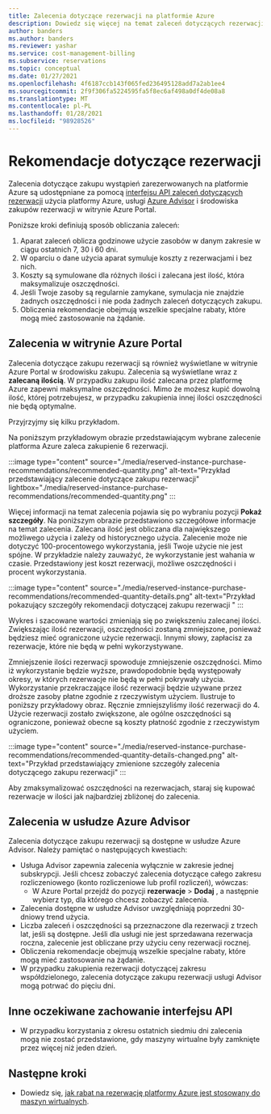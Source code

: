 ```yaml
---
title: Zalecenia dotyczące rezerwacji na platformie Azure
description: Dowiedz się więcej na temat zaleceń dotyczących rezerwacji na platformie Azure.
author: banders
ms.author: banders
ms.reviewer: yashar
ms.service: cost-management-billing
ms.subservice: reservations
ms.topic: conceptual
ms.date: 01/27/2021
ms.openlocfilehash: 4f6187ccb143f065fed236495128add7a2ab1ee4
ms.sourcegitcommit: 2f9f306fa5224595fa5f8ec6af498a0df4de08a8
ms.translationtype: MT
ms.contentlocale: pl-PL
ms.lasthandoff: 01/28/2021
ms.locfileid: "98928526"
---
```

# <a name="reservation-recommendations"></a>Rekomendacje dotyczące rezerwacji

Zalecenia dotyczące zakupu wystąpień zarezerwowanych na platformie Azure są udostępniane za pomocą [interfejsu API zaleceń dotyczących rezerwacji](/rest/api/consumption/reservationrecommendations) użycia platformy Azure, usługi [Azure Advisor](../../advisor/advisor-cost-recommendations.md#buy-reserved-virtual-machine-instances-to-save-money-over-pay-as-you-go-costs) i środowiska zakupów rezerwacji w witrynie Azure Portal.

Poniższe kroki definiują sposób obliczania zaleceń:

1. Aparat zaleceń oblicza godzinowe użycie zasobów w danym zakresie w ciągu ostatnich 7, 30 i 60 dni.
2. W oparciu o dane użycia aparat symuluje koszty z rezerwacjami i bez nich.
3. Koszty są symulowane dla różnych ilości i zalecana jest ilość, która maksymalizuje oszczędności.
4. Jeśli Twoje zasoby są regularnie zamykane, symulacja nie znajdzie żadnych oszczędności i nie poda żadnych zaleceń dotyczących zakupu.
5. Obliczenia rekomendacje obejmują wszelkie specjalne rabaty, które mogą mieć zastosowanie na żądanie.

## <a name="recommendations-in-the-azure-portal"></a>Zalecenia w witrynie Azure Portal

Zalecenia dotyczące zakupu rezerwacji są również wyświetlane w witrynie Azure Portal w środowisku zakupu. Zalecenia są wyświetlane wraz z **zalecaną ilością**. W przypadku zakupu ilość zalecana przez platformę Azure zapewni maksymalne oszczędności. Mimo że możesz kupić dowolną ilość, której potrzebujesz, w przypadku zakupienia innej ilości oszczędności nie będą optymalne.

Przyjrzyjmy się kilku przykładom.

Na poniższym przykładowym obrazie przedstawiającym wybrane zalecenie platforma Azure zaleca zakupienie 6 rezerwacji.

:::image type="content" source="./media/reserved-instance-purchase-recommendations/recommended-quantity.png" alt-text="Przykład przedstawiający zalecenie dotyczące zakupu rezerwacji" lightbox="./media/reserved-instance-purchase-recommendations/recommended-quantity.png" :::

Więcej informacji na temat zalecenia pojawia się po wybraniu pozycji **Pokaż szczegóły**. Na poniższym obrazie przedstawiono szczegółowe informacje na temat zalecenia. Zalecana ilość jest obliczana dla największego możliwego użycia i zależy od historycznego użycia. Zalecenie może nie dotyczyć 100-procentowego wykorzystania, jeśli Twoje użycie nie jest spójne. W przykładzie należy zauważyć, że wykorzystanie jest wahania w czasie. Przedstawiony jest koszt rezerwacji, możliwe oszczędności i procent wykorzystania.

:::image type="content" source="./media/reserved-instance-purchase-recommendations/recommended-quantity-details.png" alt-text="Przykład pokazujący szczegóły rekomendacji dotyczącej zakupu rezerwacji " :::

Wykres i szacowane wartości zmieniają się po zwiększeniu zalecanej ilości. Zwiększając ilość rezerwacji, oszczędności zostaną zmniejszone, ponieważ będziesz mieć ograniczone użycie rezerwacji. Innymi słowy, zapłacisz za rezerwacje, które nie będą w pełni wykorzystywane.

Zmniejszenie ilości rezerwacji spowoduje zmniejszenie oszczędności. Mimo iż wykorzystanie będzie wyższe, prawdopodobnie będą występowały okresy, w których rezerwacje nie będą w pełni pokrywały użycia. Wykorzystanie przekraczające ilość rezerwacji będzie używane przez droższe zasoby płatne zgodnie z rzeczywistym użyciem. Ilustruje to poniższy przykładowy obraz. Ręcznie zmniejszyliśmy ilość rezerwacji do 4. Użycie rezerwacji zostało zwiększone, ale ogólne oszczędności są ograniczone, ponieważ obecne są koszty płatność zgodnie z rzeczywistym użyciem.

:::image type="content" source="./media/reserved-instance-purchase-recommendations/recommended-quantity-details-changed.png" alt-text="Przykład przedstawiający zmienione szczegóły zalecenia dotyczącego zakupu rezerwacji" :::

Aby zmaksymalizować oszczędności na rezerwacjach, staraj się kupować rezerwacje w ilości jak najbardziej zbliżonej do zalecenia.

## <a name="recommendations-in-azure-advisor"></a>Zalecenia w usłudze Azure Advisor

Zalecenia dotyczące zakupu rezerwacji są dostępne w usłudze Azure Advisor. Należy pamiętać o następujących kwestiach:

- Usługa Advisor zapewnia zalecenia wyłącznie w zakresie jednej subskrypcji. Jeśli chcesz zobaczyć zalecenia dotyczące całego zakresu rozliczeniowego (konto rozliczeniowe lub profil rozliczeń), wówczas:
  -  W Azure Portal przejdź do pozycji **rezerwacje**  >  **Dodaj** , a następnie wybierz typ, dla którego chcesz zobaczyć zalecenia.
- Zalecenia dostępne w usłudze Advisor uwzględniają poprzedni 30-dniowy trend użycia.
- Liczba zaleceń i oszczędności są przeznaczone dla rezerwacji z trzech lat, jeśli są dostępne. Jeśli dla usługi nie jest sprzedawana rezerwacja roczna, zalecenie jest obliczane przy użyciu ceny rezerwacji rocznej.
- Obliczenia rekomendacje obejmują wszelkie specjalne rabaty, które mogą mieć zastosowanie na żądanie.
- W przypadku zakupienia rezerwacji dotyczącej zakresu współdzielonego, zalecenia dotyczące zakupu rezerwacji usługi Advisor mogą potrwać do pięciu dni.

## <a name="other-expected-api-behavior"></a>Inne oczekiwane zachowanie interfejsu API

- W przypadku korzystania z okresu ostatnich siedmiu dni zalecenia mogą nie zostać przedstawione, gdy maszyny wirtualne były zamknięte przez więcej niż jeden dzień.

## <a name="next-steps"></a>Następne kroki

- Dowiedz się, [jak rabat na rezerwację platformy Azure jest stosowany do maszyn wirtualnych](../manage/understand-vm-reservation-charges.md).
